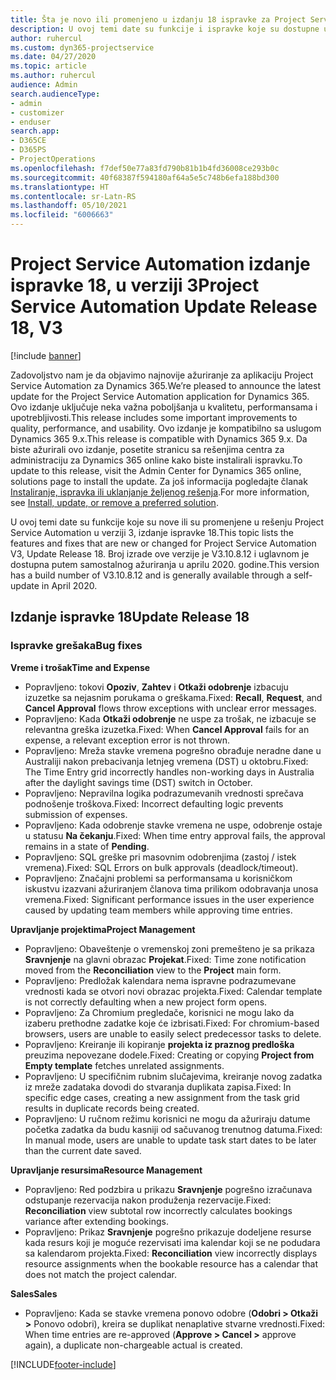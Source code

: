 ```yaml
---
title: Šta je novo ili promenjeno u izdanju 18 ispravke za Project Service Automation verzije 3
description: U ovoj temi date su funkcije i ispravke koje su dostupne u izdanju 18 ispravke za Project Service Automation verzije 3.
author: ruhercul
ms.custom: dyn365-projectservice
ms.date: 04/27/2020
ms.topic: article
ms.author: ruhercul
audience: Admin
search.audienceType:
- admin
- customizer
- enduser
search.app:
- D365CE
- D365PS
- ProjectOperations
ms.openlocfilehash: f7def50e77a83fd790b81b1b4fd36008ce293b0c
ms.sourcegitcommit: 40f68387f594180af64a5e5c748b6efa188bd300
ms.translationtype: HT
ms.contentlocale: sr-Latn-RS
ms.lasthandoff: 05/10/2021
ms.locfileid: "6006663"
---
```

# <a name="project-service-automation-update-release-18-v3"></a><span data-ttu-id="de1e2-103">Project Service Automation izdanje ispravke 18, u verziji 3</span><span class="sxs-lookup"><span data-stu-id="de1e2-103">Project Service Automation Update Release 18, V3</span></span>

[!include [banner](../includes/psa-now-project-operations.md)]

<span data-ttu-id="de1e2-104">Zadovoljstvo nam je da objavimo najnovije ažuriranje za aplikaciju Project Service Automation za Dynamics 365.</span><span class="sxs-lookup"><span data-stu-id="de1e2-104">We’re pleased to announce the latest update for the Project Service Automation application for Dynamics 365.</span></span> <span data-ttu-id="de1e2-105">Ovo izdanje uključuje neka važna poboljšanja u kvalitetu, performansama i upotrebljivosti.</span><span class="sxs-lookup"><span data-stu-id="de1e2-105">This release includes some important improvements to quality, performance, and usability.</span></span> <span data-ttu-id="de1e2-106">Ovo izdanje je kompatibilno sa uslugom Dynamics 365 9.x.</span><span class="sxs-lookup"><span data-stu-id="de1e2-106">This release is compatible with Dynamics 365 9.x.</span></span> <span data-ttu-id="de1e2-107">Da biste ažurirali ovo izdanje, posetite stranicu sa rešenjima centra za administraciju za Dynamics 365 online kako biste instalirali ispravku.</span><span class="sxs-lookup"><span data-stu-id="de1e2-107">To update to this release, visit the Admin Center for Dynamics 365 online, solutions page to install the update.</span></span> <span data-ttu-id="de1e2-108">Za još informacija pogledajte članak [Instaliranje, ispravka ili uklanjanje željenog rešenja](/power-platform/admin/install-remove-preferred-solution).</span><span class="sxs-lookup"><span data-stu-id="de1e2-108">For more information, see [Install, update, or remove a preferred solution](/power-platform/admin/install-remove-preferred-solution).</span></span>

<span data-ttu-id="de1e2-109">U ovoj temi date su funkcije koje su nove ili su promenjene u rešenju Project Service Automation u verziji 3, izdanje ispravke 18.</span><span class="sxs-lookup"><span data-stu-id="de1e2-109">This topic lists the features and fixes that are new or changed for Project Service Automation V3, Update Release 18.</span></span> <span data-ttu-id="de1e2-110">Broj izrade ove verzije je V3.10.8.12 i uglavnom je dostupna putem samostalnog ažuriranja u aprilu 2020. godine.</span><span class="sxs-lookup"><span data-stu-id="de1e2-110">This version has a build number of V3.10.8.12 and is generally available through a self-update in April 2020.</span></span>

## <a name="update-release-18"></a><span data-ttu-id="de1e2-111">Izdanje ispravke 18</span><span class="sxs-lookup"><span data-stu-id="de1e2-111">Update Release 18</span></span>

### <a name="bug-fixes"></a><span data-ttu-id="de1e2-112">Ispravke grešaka</span><span class="sxs-lookup"><span data-stu-id="de1e2-112">Bug fixes</span></span>

<span data-ttu-id="de1e2-113">**Vreme i trošak**</span><span class="sxs-lookup"><span data-stu-id="de1e2-113">**Time and Expense**</span></span>

- <span data-ttu-id="de1e2-114">Popravljeno: tokovi **Opoziv**, **Zahtev** i **Otkaži odobrenje** izbacuju izuzetke sa nejasnim porukama o greškama.</span><span class="sxs-lookup"><span data-stu-id="de1e2-114">Fixed: **Recall**, **Request**, and **Cancel Approval** flows throw exceptions with unclear error messages.</span></span>
- <span data-ttu-id="de1e2-115">Popravljeno: Kada **Otkaži odobrenje** ne uspe za trošak, ne izbacuje se relevantna greška izuzetka.</span><span class="sxs-lookup"><span data-stu-id="de1e2-115">Fixed: When **Cancel Approval** fails for an expense, a relevant exception error is not thrown.</span></span>
- <span data-ttu-id="de1e2-116">Popravljeno: Mreža stavke vremena pogrešno obrađuje neradne dane u Australiji nakon prebacivanja letnjeg vremena (DST) u oktobru.</span><span class="sxs-lookup"><span data-stu-id="de1e2-116">Fixed: The Time Entry grid incorrectly handles non-working days in Australia after the daylight savings time (DST) switch in October.</span></span>
- <span data-ttu-id="de1e2-117">Popravljeno: Nepravilna logika podrazumevanih vrednosti sprečava podnošenje troškova.</span><span class="sxs-lookup"><span data-stu-id="de1e2-117">Fixed: Incorrect defaulting logic prevents submission of expenses.</span></span>
- <span data-ttu-id="de1e2-118">Popravljeno: Kada odobrenje stavke vremena ne uspe, odobrenje ostaje u statusu **Na čekanju**.</span><span class="sxs-lookup"><span data-stu-id="de1e2-118">Fixed: When time entry approval fails, the approval remains in a state of **Pending**.</span></span>
- <span data-ttu-id="de1e2-119">Popravljeno: SQL greške pri masovnim odobrenjima (zastoj / istek vremena).</span><span class="sxs-lookup"><span data-stu-id="de1e2-119">Fixed: SQL Errors on bulk approvals (deadlock/timeout).</span></span>
- <span data-ttu-id="de1e2-120">Popravljeno: Značajni problemi sa performansama u korisničkom iskustvu izazvani ažuriranjem članova tima prilikom odobravanja unosa vremena.</span><span class="sxs-lookup"><span data-stu-id="de1e2-120">Fixed: Significant performance issues in the user experience caused by updating team members while approving time entries.</span></span>

<span data-ttu-id="de1e2-121">**Upravljanje projektima**</span><span class="sxs-lookup"><span data-stu-id="de1e2-121">**Project Management**</span></span>

- <span data-ttu-id="de1e2-122">Popravljeno: Obaveštenje o vremenskoj zoni premešteno je sa prikaza **Sravnjenje** na glavni obrazac **Projekat**.</span><span class="sxs-lookup"><span data-stu-id="de1e2-122">Fixed: Time zone notification moved from the **Reconciliation** view to the **Project** main form.</span></span>
- <span data-ttu-id="de1e2-123">Popravljeno: Predložak kalendara nema ispravne podrazumevane vrednosti kada se otvori novi obrazac projekta.</span><span class="sxs-lookup"><span data-stu-id="de1e2-123">Fixed: Calendar template is not correctly defaulting when a new project form opens.</span></span>
- <span data-ttu-id="de1e2-124">Popravljeno: Za Chromium pregledače, korisnici ne mogu lako da izaberu prethodne zadatke koje će izbrisati.</span><span class="sxs-lookup"><span data-stu-id="de1e2-124">Fixed: For chromium-based browsers, users are unable to easily select predecessor tasks to delete.</span></span>
- <span data-ttu-id="de1e2-125">Popravljeno: Kreiranje ili kopiranje **projekta iz praznog predloška** preuzima nepovezane dodele.</span><span class="sxs-lookup"><span data-stu-id="de1e2-125">Fixed: Creating or copying **Project from Empty template** fetches unrelated assignments.</span></span>
- <span data-ttu-id="de1e2-126">Popravljeno: U specifičnim rubnim slučajevima, kreiranje novog zadatka iz mreže zadataka dovodi do stvaranja duplikata zapisa.</span><span class="sxs-lookup"><span data-stu-id="de1e2-126">Fixed: In specific edge cases, creating a new assignment from the task grid results in duplicate records being created.</span></span>
- <span data-ttu-id="de1e2-127">Popravljeno: U ručnom režimu korisnici ne mogu da ažuriraju datume početka zadatka da budu kasniji od sačuvanog trenutnog datuma.</span><span class="sxs-lookup"><span data-stu-id="de1e2-127">Fixed: In manual mode, users are unable to update task start dates to be later than the current date saved.</span></span>

<span data-ttu-id="de1e2-128">**Upravljanje resursima**</span><span class="sxs-lookup"><span data-stu-id="de1e2-128">**Resource Management**</span></span>

- <span data-ttu-id="de1e2-129">Popravljeno: Red podzbira u prikazu **Sravnjenje** pogrešno izračunava odstupanje rezervacija nakon produženja rezervacije.</span><span class="sxs-lookup"><span data-stu-id="de1e2-129">Fixed: **Reconciliation** view subtotal row incorrectly calculates bookings variance after extending bookings.</span></span>
- <span data-ttu-id="de1e2-130">Popravljeno: Prikaz **Sravnjenje** pogrešno prikazuje dodeljene resurse kada resurs koji je moguće rezervisati ima kalendar koji se ne podudara sa kalendarom projekta.</span><span class="sxs-lookup"><span data-stu-id="de1e2-130">Fixed: **Reconciliation** view incorrectly displays resource assignments when the bookable resource has a calendar that does not match the project calendar.</span></span>

<span data-ttu-id="de1e2-131">**Sales**</span><span class="sxs-lookup"><span data-stu-id="de1e2-131">**Sales**</span></span>

- <span data-ttu-id="de1e2-132">Popravljeno: Kada se stavke vremena ponovo odobre (**Odobri > Otkaži >** Ponovo odobri), kreira se duplikat nenaplative stvarne vrednosti.</span><span class="sxs-lookup"><span data-stu-id="de1e2-132">Fixed: When time entries are re-approved (**Approve > Cancel >** approve again), a duplicate non-chargeable actual is created.</span></span>


[!INCLUDE[footer-include](../includes/footer-banner.md)]